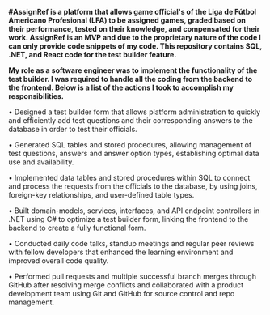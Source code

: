 **#AssignRef is a platform that allows game official's of the Liga de Fútbol Americano Profesional (LFA) to be assigned games, graded based on their performance, tested on their knowledge, and compensated for their work. AssignRef is an MVP and due to the proprietary nature of the code I can only provide code snippets of my code. This repository contains SQL, .NET, and React code for the test builder feature.**

**My role as a software engineer was to implement the functionality of the test builder. I was required to handle all the coding from the backend to the frontend. Below is a list of the actions I took to accomplish my responsibilities.**

• Designed a test builder form that allows platform administration to quickly and efficiently add
test questions and their corresponding answers to the database in order to test their officials.

• Generated SQL tables and stored procedures, allowing management of test questions, answers
and answer option types, establishing optimal data use and availability.

• Implemented data tables and stored procedures within SQL to connect and process the
requests from the officials to the database, by using joins, foreign-key relationships, and user-defined table types.

• Built domain-models, services, interfaces, and API endpoint controllers in .NET using C# to
optimize a test builder form, linking the frontend to the backend to create a fully functional
form.

• Conducted daily code talks, standup meetings and regular peer reviews with fellow developers
that enhanced the learning environment and improved overall code quality.

• Performed pull requests and multiple successful branch merges through GitHub after
resolving merge conflicts and collaborated with a product development team using Git and
GitHub for source control and repo management.
